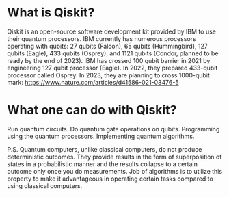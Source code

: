 # What is Qiskit?
Qiskit is an open-source software development kit provided by IBM to use their quantum processors. IBM currently has numerous processors operating with qubits: 27 qubits (Falcon), 65 qubits (Hummingbird), 127 qubits (Eagle), 433 qubits (Osprey), and 1121 qubits (Condor, planned to be ready by the end of 2023).
IBM has crossed 100 qubit barrier in 2021 by engineering 127 qubit processor (Eagle). In 2022, they prepared 433-qubit processor called Osprey. In 2023, they are planning to cross 1000-qubit mark: https://www.nature.com/articles/d41586-021-03476-5

# What one can do with Qiskit?
Run quantum circuits.
Do quantum gate operations on qubits.
Programming using the quantum processors.
Implementing quantum algorithms.

P.S. Quantum computers, unlike classical computers, do not produce deterministic outcomes. They provide results in the form of superposition of states in a probabilistic manner and the results collapse to a certain outcome only once you do measurements. 
Job of algorithms is to utilize this property to make it advantageous in operating certain tasks compared to using classical computers.
